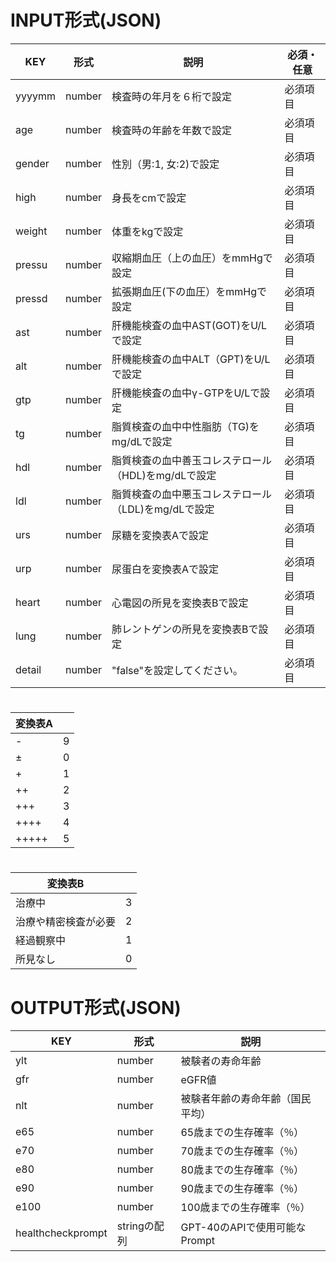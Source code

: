 # INPUT形式(JSON)


|KEY|形式|説明|必須・任意|
|-|-|-|-|
|yyyymm|number|検査時の年月を６桁で設定|必須項目|
|age|number|検査時の年齢を年数で設定|必須項目|
|gender|number|性別（男:1, 女:2)で設定|必須項目|
|high|number|身長をcmで設定|必須項目|
|weight|number|体重をkgで設定|必須項目|
|pressu|number|収縮期血圧（上の血圧）をmmHgで設定|必須項目|
|pressd|number|拡張期血圧(下の血圧）をmmHgで設定|必須項目|
|ast|number|肝機能検査の血中AST(GOT)をU/Lで設定|必須項目|
|alt|number|肝機能検査の血中ALT（GPT)をU/Lで設定|必須項目|
|gtp|number|肝機能検査の血中γ-GTPをU/Lで設定|必須項目|
|tg|number|脂質検査の血中中性脂肪（TG)をmg/dLで設定|必須項目|
|hdl|number|脂質検査の血中善玉コレステロール（HDL)をmg/dLで設定|必須項目|
|ldl|number|脂質検査の血中悪玉コレステロール（LDL)をmg/dLで設定|必須項目|
|urs|number|尿糖を変換表Aで設定|必須項目|
|urp|number|尿蛋白を変換表Aで設定|必須項目|
|heart|number|心電図の所見を変換表Bで設定|必須項目|
|lung|number|肺レントゲンの所見を変換表Bで設定|必須項目|
|detail|number|"false"を設定してください。|必須項目|


#

|変換表A||
|-|-|
|-|9|
|±|0|
|+|1|
|++|2|
|+++|3|
|++++|4|
|+++++|5|

#

|変換表B||
|-|-|
|治療中|3|
|治療や精密検査が必要|2|
|経過観察中|1|
|所見なし|0|



# OUTPUT形式(JSON)

|KEY|形式|説明|
|-|-|-|
|ylt|number|被験者の寿命年齢|
|gfr|number|eGFR値|
|nlt|number|被験者年齢の寿命年齢（国民平均）|
|e65|number|65歳までの生存確率（％）|
|e70|number|70歳までの生存確率（％）|
|e80|number|80歳までの生存確率（％）|
|e90|number|90歳までの生存確率（％）|
|e100|number|100歳までの生存確率（％）|
|healthcheckprompt|stringの配列|GPT-40のAPIで使用可能なPrompt|
